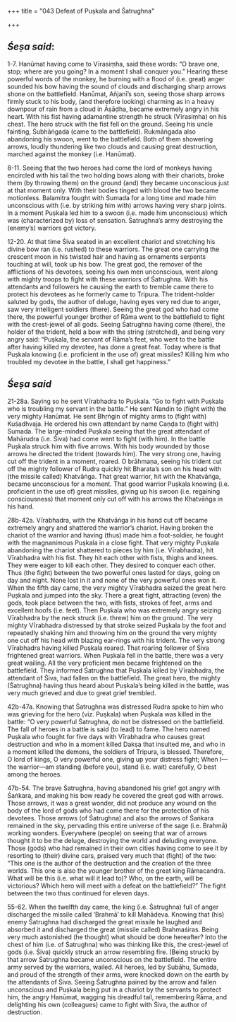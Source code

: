 +++
title = "043 Defeat of Puṣkala and Śatrughna"

+++
 

## *Śeṣa said*:

1-7. Hanūmat having come to Vīrasiṃha, said these words: “O brave one, stop; where are you going? In a moment I shall conquer you.” Hearing these powerful words of the monkey, he burning with a flood of (i.e. great) anger sounded his bow having the sound of clouds and discharging sharp arrows shone on the battlefield. Hanūmat, Añjanī’s son, seeing those sharp arrows firmly stuck to his body, (and therefore looking) charming as in a heavy downpour of rain from a cloud in Āṣāḍha, became extremely angry in his heart. With his fist having adamantine strength he struck (Vīrasiṃha) on his chest. The hero struck with the fist fell on the ground. Seeing his uncle fainting, Śubhāṅgada (came to the battlefield). Rukmāṅgada also abandoning his swoon, went to the battlefield. Both of them showering arrows, loudly thundering like two clouds and causing great destruction, marched against the monkey (i.e. Hanūmat).

8-11. Seeing that the two heroes had come the lord of monkeys having encircled with his tail the two holding bows along with their chariots, broke them (by throwing them) on the ground (and) they became unconscious just at that moment only. With their bodies tinged with blood the two became motionless. Balamitra fought with Sumada for a long time and made him unconscious with (i.e. by striking him with) arrows having very sharp joints. In a moment Puṣkala led him to a swoon (i.e. made him unconscious) which was (characterized by) loss of sensation. Śatrughna’s army destroying the (enemy’s) warriors got victory.

12-20. At that time Śiva seated in an excellent chariot and stretching his divine bow ran (i.e. rushed) to these warriors. The great one carrying the crescent moon in his twisted hair and having as ornaments serpents touching at will, took up his bow. The great god, the remover of the afflictions of his devotees, seeing his own men unconscious, went along with mighty troops to fight with these warriors of Śatrughna. With his attendants and followers he causing the earth to tremble came there to protect his devotees as he formerly came to Tripura. The trident-holder saluted by gods, the author of deluge, having eyes very red due to anger, saw very intelligent soldiers (there). Seeing the great god who had come there, the powerful younger brother of Rāma went to the battlefield to fight with the crest-jewel of all gods. Seeing Śatrughna having come (there), the holder of the trident, held a bow with the string (stretched), and being very angry said: “Puṣkala, the servant of Rāma’s feet, who went to the battle after having killed my devotee, has done a great feat. Today where is that Puṣkala knowing (i.e. proficient in the use of) great missiles? Killing him who troubled my devotee in the battle, I shall get happiness.”

## *Śeṣa said*

21-28a. Saying so he sent Vīrabhadra to Puṣkala. “Go to fight with Puṣkala who is troubling my servant in the battle.” He sent Nandin to (fight with) the very mighty Hanūmat. He sent Bhṛṅgin of mighty arms to (fight with) Kuśadhvaja. He ordered his own attendant by name Caṇḍa to (fight with) Sumada. The large-minded Puṣkala seeing that the great attendant of Mahārudra (i.e. Śiva) had come went to fight (with him). In the battle Puṣkala struck him with five arrows. With his body wounded by those arrows he directed the trident (towards him). The very strong one, having cut off the trident in a moment, roared. O brāhmaṇa, seeing his trident cut off the mighty follower of Rudra quickly hit Bharata’s son on his head with (the missile called) Khatvāṅga. That great warrior, hit with the Khatvāṅga, became unconscious for a moment. That good warrior Puṣkala knowing (i.e. proficient in the use of) great missiles, giving up his swoon (i.e. regaining consciousness) that moment only cut off with his arrows the Khatvāṅga in his hand.

28b-42a. Vīrabhadra, with the Khatvāṅga in his hand cut off became extremely angry and shattered the warrior’s chariot. Having broken the chariot of the warrior and having (thus) made him a foot-soldier, he fought with the magnanimous Puṣkala in a close fight. That very mighty Puṣkala abandoning the chariot shattered to pieces by him (i.e. Vīrabhadra), hit Vīrabhadra with his fist. They hit each other with fists, thighs and knees. They were eager to kill each other. They desired to conquer each other. Thus (the fight) between the two powerful ones lasted for days, going on day and night. None lost in it and none of the very powerful ones won it. When the fifth day came, the very mighty Vīrabhadra seized the great hero Puṣkala and jumped into the sky. There a great fight, attracting (even) the gods, took place between the two, with fists, strokes of feet, arms and excellent hoofs (i.e. feet). Then Puṣkala who was extremely angry seizing Vīrabhadra by the neck struck (i.e. threw) him on the ground. The very mighty Vīrabhadra distressed by that stroke seized Puṣkala by the foot and repeatedly shaking him and throwing him on the ground the very mighty one cut off his head with blazing ear-rings with his trident. The very strong Vīrabhadra having killed Puṣkala roared. That roaring follower of Śiva frightened great warriors. When Puṣkala fell in the battle, there was a very great wailing. All the very proficient men became frightened on the battlefield. They informed Śatrughna that Puṣkala killed by Vīrabhadra, the attendant of Śiva, had fallen on the battlefield. The great hero, the mighty (Śatrughna) having thus heard about Puṣkala’s being killed in the battle, was very much grieved and due to great grief trembled.

42b-47a. Knowing that Śatrughna was distressed Rudra spoke to him who was grieving for the hero (viz. Puṣkala) when Puṣkala was killed in the battle: “O very powerful Śatrughna, do not be distressed on the battlefield. The fall of heroes in a battle is said (to lead) to fame. The hero named Puṣkala who fought for five days with Vīrabhadra who causes great destruction and who in a moment killed Dakṣa that insulted me, and who in a moment killed the demons, the soldiers of Tripura, is blessed. Therefore, O lord of kings, O very powerful one, giving up your distress fight; When I—the warrior—am standing (before you), stand (i.e. wait) carefully, O best among the heroes.

47b-54. The brave Śatrughna, having abandoned his grief got angry with Śaṅkara, and making his bow ready he covered the great god with arrows. Those arrows, it was a great wonder, did not produce any wound on the body of the lord of gods who had come there for the protection of his devotees. Those arrows (of Śatrughna) and also the arrows of Śaṅkara remained in the sky, pervading this entire universe of the sage (i.e. Brahmā) working wonders. Everywhere (people) on seeing that war of arrows thought it to be the deluge, destroying the world and deluding everyone. Those (gods) who had remained in their own cities having come to see it by resorting to (their) divine cars, praised very much that (fight) of the two: “This one is the author of the destruction and the creation of the three worlds. This one is also the younger brother of the great king Rāmacandra. What will be this (i.e. what will it lead to)? Who, on the earth, will be victorious? Which hero will meet with a defeat on the battlefield?” The fight between the two thus continued for eleven days.

55-62. When the twelfth day came, the king (i.e. Śatrughna) full of anger discharged the missile called ‘Brahmā’ to kill Mahādeva. Knowing that (his) enemy Śatrughna had discharged the great missile he laughed and absorbed it and discharged the great (missile called) Brahmaśiras. Being very much astonished (he thought) what should be done hereafter? Into the chest of him (i.e. of Śatrughna) who was thinking like this, the crest-jewel of gods (i.e. Śiva) quickly struck an arrow resembling fire. (Being struck) by that arrow Śatrughna became unconscious on the battlefield. The entire army served by the warriors, wailed. All heroes, led by Subāhu, Sumada, and proud of the strength of their arms, were knocked down on the earth by the attendants of Śiva. Seeing Śatrughna pained by the arrow and fallen unconscious and Puṣkala being put in a chariot by the servants to protect him, the angry Hanūmat, wagging his dreadful tail, remembering Rāma, and delighting his own (colleagues) came to fight with Śiva, the author of destruction.


